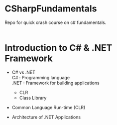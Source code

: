 # CSharpFundamentals
Repo for quick crash course on c# fundamentals. <br/>
<br/>
# Introduction to C# & .NET Framework
- C# vs .NET <br/>
C# : Programming language <br/>
.NET : Framework for building applications <br/>
    - CLR <br/>
    - Class Library <br/>

- Common Language Run-time (CLR) <br/>

- Architecture of .NET Applications <br/>
<br/>


